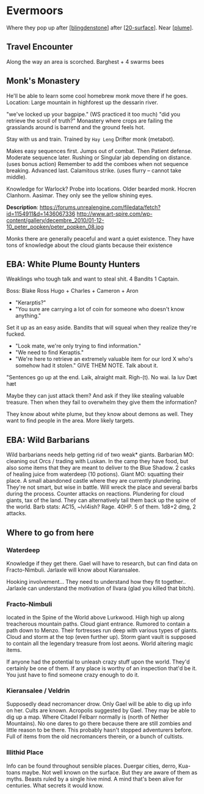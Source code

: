 # Evermoors
Where they pop up after [[blingdenstone]] after [[20-surface]]. Near [[plume]].

## Travel Encounter
Along the way an area is scorched.
Barghest + 4 swarms bees

## Monk's Monastery
He'll be able to learn some cool homebrew monk move there if he goes.
Location: Large mountain in highforest up the dessarin river.

"we've locked up your bagpipe." (WS practiced it too much)
"did you retrieve the scroll of truth?"
Monastery where crops are failing the grasslands around is barrend and the ground feels hot.

Stay with us and train.
Trained by `Hay Leng` Drifter monk (metabot).

Makes easy sequences first. Jumps out of combat. Then Patient defense.
Moderate sequence later. Rushing or Singular jab depending on distance. (uses bonus action)
Remember to add the comboes when not sequence breaking.
Advanced last. Calamitous strike. (uses flurry – cannot take middle).

Knowledge for Warlock? Probe into locations.
Older bearded monk. Hocren Clanhorn. Aasimar. They only see the yellow shining eyes.

**Description**:
https://forums.unrealengine.com/filedata/fetch?id=1154911&d=1436067336
http://www.art-spire.com/wp-content/gallery/decembre_2010/01-12-10_peter_popken/peter_popken_08.jpg

Monks there are generally peaceful and want a quiet existence.
They have tons of knowledge about the cloud giants because their existence

## EBA: White Plume Bounty Hunters
Weaklings who tough talk and want to steal shit.
4 Bandits 1 Captain.

Boss: Blake Ross
Hugo + Charles + Cameron + Aron

- "Kerarptis?"
- "You sure are carrying a lot of coin for someone who doesn't know anything."

Set it up as an easy aside. Bandits that will squeal when they realize they're fucked.

- "Look mate, we're only trying to find information."
- "We need to find Keraptis."
- "We're here to retrieve an extremely valuable item for our lord X who's somehow had it stolen." GIVE THEM NOTE. Talk about it.

"Sentences go up at the end. Laik, alraight mait. Righ-(t). No wai. Ia luv Dæt hæt

Maybe they can just attack them? And ask if they like stealing valuable treasure. Then when they fail to overwhelm they give them the information?

They know about white plume, but they know about demons as well. They want to find people in the area. More likely targets.

## EBA: Wild Barbarians
Wild barbarians needs help getting rid of two weak* giants.
Barbarian MO: cleaning out Orcs / trading with Luskan.
In the camp they have food, but also some items that they are meant to deliver to the Blue Shadow. 2 casks of healing juice from waterdeep (10 potions).
Giant MO: squatting their place. A small abandoned castle where they are currently plundering. They're not smart, but wise in battle. Will wreck the place and several barbs during the process. Counter attacks on reactions.
Plundering for cloud giants, tax of the land. They can alternatively tail them back up the spine of the world.
Barb stats: AC15, ~lvl4ish? Rage. 40HP. 5 of them. 1d8+2 dmg, 2 attacks.

## Where to go from here
### Waterdeep
Knowledge if they get there. Gael will have to research, but can find data on Fracto-Nimbuli.
Jarlaxle will know about Kiaransalee.

Hooking involvement...
They need to understand how they fit together..
Jarlaxle can understand the motivation of Ilvara (glad you killed that bitch).


### Fracto-Nimbuli
located in the Spine of the World above Lurkwood. Hiigh high up along treacherous mountain paths. Cloud giant entrance.
Rumored to contain a path down to Menzo. Their fortresses run deep with various types of giants. Cloud and storm at the top (even further up). Storm giant vault is supposed to contain all the legendary treasure from lost aeons. World altering magic items.

If anyone had the potential to unleash crazy stuff upon the world. They'd certainly be one of them. If any place is worthy of an inspection that'd be it. You just have to find someone crazy enough to do it.

### Kieransalee / Veldrin
Supposedly dead necromancer drow. Only Gael will be able to dig up info on her. Cults are known.
Acropolis suggested by Gael. They may be able to dig up a map.
Where Citadel Felbarr normally is (north of Nether Mountains).
No one dares to go there because there are still zombies and little reason to be there. This probably hasn't stopped adventurers before. Full of items from the old necromancers therein, or a bunch of cultists.

### Illithid Place
Info can be found throughout sensible places. Duergar cities, derro, Kua-toans maybe.
Not well known on the surface. But they are aware of them as myths. Beasts ruled by a single hive mind. A mind that's been alive for centuries. What secrets it would know.

[//begin]: # "Autogenerated link references for markdown compatibility"
[blingdenstone]: ../underdark/blingdenstone "Blingdenstone"
[20-surface]: ../recaps/20-surface "20-surface"
[plume]: plume "Whiteplume Mountain"
[//end]: # "Autogenerated link references"

